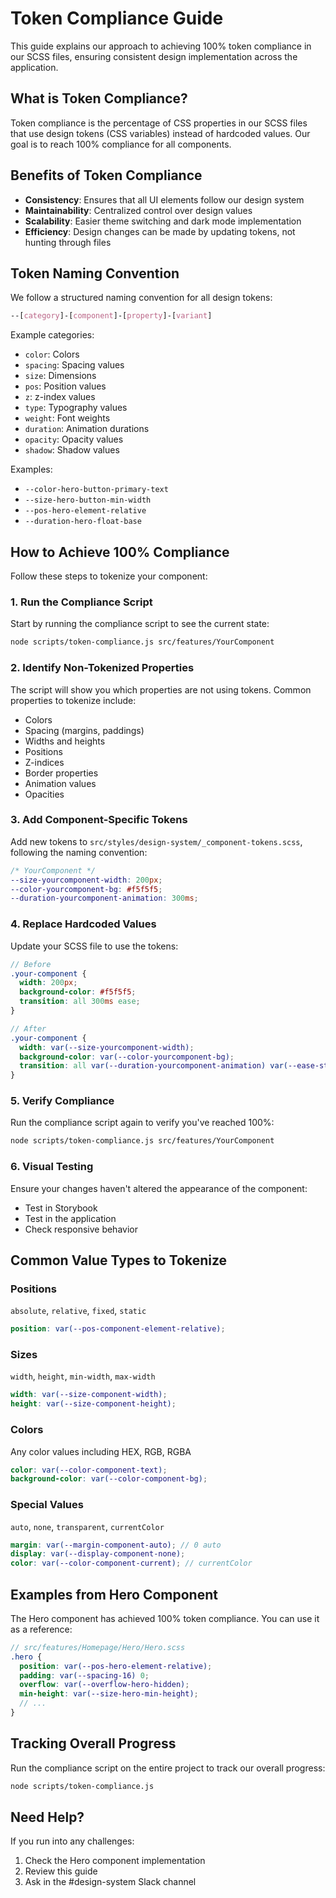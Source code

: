 # Token Compliance Guide

This guide explains our approach to achieving 100% token compliance in our SCSS files, ensuring consistent design implementation across the application.

## What is Token Compliance?

Token compliance is the percentage of CSS properties in our SCSS files that use design tokens (CSS variables) instead of hardcoded values. Our goal is to reach 100% compliance for all components.

## Benefits of Token Compliance

- **Consistency**: Ensures that all UI elements follow our design system
- **Maintainability**: Centralized control over design values
- **Scalability**: Easier theme switching and dark mode implementation
- **Efficiency**: Design changes can be made by updating tokens, not hunting through files

## Token Naming Convention

We follow a structured naming convention for all design tokens:

```scss
--[category]-[component]-[property]-[variant]
```

Example categories:
- `color`: Colors
- `spacing`: Spacing values
- `size`: Dimensions
- `pos`: Position values
- `z`: z-index values
- `type`: Typography values
- `weight`: Font weights
- `duration`: Animation durations
- `opacity`: Opacity values
- `shadow`: Shadow values

Examples:
- `--color-hero-button-primary-text`
- `--size-hero-button-min-width`
- `--pos-hero-element-relative`
- `--duration-hero-float-base`

## How to Achieve 100% Compliance

Follow these steps to tokenize your component:

### 1. Run the Compliance Script

Start by running the compliance script to see the current state:

```bash
node scripts/token-compliance.js src/features/YourComponent
```

### 2. Identify Non-Tokenized Properties

The script will show you which properties are not using tokens. Common properties to tokenize include:
- Colors
- Spacing (margins, paddings)
- Widths and heights
- Positions
- Z-indices
- Border properties
- Animation values
- Opacities

### 3. Add Component-Specific Tokens

Add new tokens to `src/styles/design-system/_component-tokens.scss`, following the naming convention:

```scss
/* YourComponent */
--size-yourcomponent-width: 200px;
--color-yourcomponent-bg: #f5f5f5;
--duration-yourcomponent-animation: 300ms;
```

### 4. Replace Hardcoded Values

Update your SCSS file to use the tokens:

```scss
// Before
.your-component {
  width: 200px;
  background-color: #f5f5f5;
  transition: all 300ms ease;
}

// After
.your-component {
  width: var(--size-yourcomponent-width);
  background-color: var(--color-yourcomponent-bg);
  transition: all var(--duration-yourcomponent-animation) var(--ease-standard);
}
```

### 5. Verify Compliance

Run the compliance script again to verify you've reached 100%:

```bash
node scripts/token-compliance.js src/features/YourComponent
```

### 6. Visual Testing

Ensure your changes haven't altered the appearance of the component:
- Test in Storybook
- Test in the application
- Check responsive behavior

## Common Value Types to Tokenize

### Positions
`absolute`, `relative`, `fixed`, `static`

```scss
position: var(--pos-component-element-relative);
```

### Sizes
`width`, `height`, `min-width`, `max-width`

```scss
width: var(--size-component-width);
height: var(--size-component-height);
```

### Colors
Any color values including HEX, RGB, RGBA

```scss
color: var(--color-component-text);
background-color: var(--color-component-bg);
```

### Special Values
`auto`, `none`, `transparent`, `currentColor`

```scss
margin: var(--margin-component-auto); // 0 auto
display: var(--display-component-none);
color: var(--color-component-current); // currentColor
```

## Examples from Hero Component

The Hero component has achieved 100% token compliance. You can use it as a reference:

```scss
// src/features/Homepage/Hero/Hero.scss
.hero {
  position: var(--pos-hero-element-relative);
  padding: var(--spacing-16) 0;
  overflow: var(--overflow-hero-hidden);
  min-height: var(--size-hero-min-height);
  // ...
}
```

## Tracking Overall Progress

Run the compliance script on the entire project to track our overall progress:

```bash
node scripts/token-compliance.js
```

## Need Help?

If you run into any challenges:
1. Check the Hero component implementation
2. Review this guide 
3. Ask in the #design-system Slack channel 